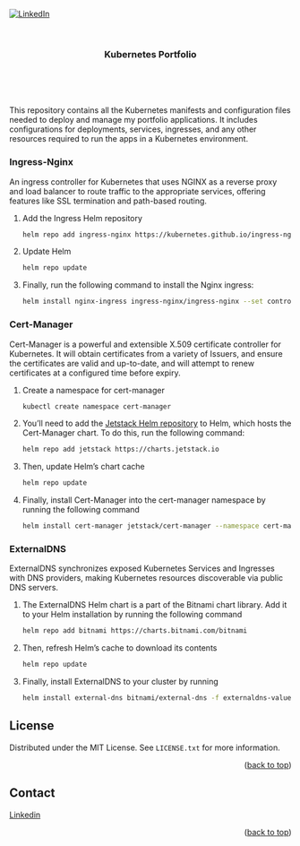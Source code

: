 <a id="readme-top"></a>

[![LinkedIn][linkedin-shield]][linkedin-url]



<!-- PROJECT LOGO -->
<br />
<div align="center">
  <h3 align="center">Kubernetes Portfolio</h3>
  <p align="center">
    <br />
    <br />
    <br />
  </p>
</div>

This repository contains all the Kubernetes manifests and configuration files needed to deploy and manage my portfolio applications. It includes configurations for deployments, services, ingresses, and any other resources required to run the apps in a Kubernetes environment.

### Ingress-Nginx

An ingress controller for Kubernetes that uses NGINX as a reverse proxy and load balancer to route traffic to the appropriate services, offering features like SSL termination and path-based routing.

1. Add the Ingress Helm repository
   ```sh
   helm repo add ingress-nginx https://kubernetes.github.io/ingress-nginx
   ```
2. Update Helm
   ```sh
   helm repo update
   ```
3. Finally, run the following command to install the Nginx ingress:
   ```sh
   helm install nginx-ingress ingress-nginx/ingress-nginx --set controller.publishService.enabled=true
   ```
### Cert-Manager

Cert-Manager is a powerful and extensible X.509 certificate controller for Kubernetes. It will obtain certificates from a variety of Issuers, and ensure the certificates are valid and up-to-date, and will attempt to renew certificates at a configured time before expiry.

1. Create a namespace for cert-manager
   ```sh
   kubectl create namespace cert-manager
   ```
2. You’ll need to add the [Jetstack Helm repository](https://artifacthub.io/packages/helm/cert-manager/cert-manager) to Helm, which hosts the Cert-Manager chart. To do this, run the following command:
   ```sh
   helm repo add jetstack https://charts.jetstack.io
   ```
3. Then, update Helm’s chart cache
   ```sh
   helm repo update
   ```
4. Finally, install Cert-Manager into the cert-manager namespace by running the following command
   ```sh
   helm install cert-manager jetstack/cert-manager --namespace cert-manager --version v1.10.1 --set installCRDs=true
   ```
### ExternalDNS

ExternalDNS synchronizes exposed Kubernetes Services and Ingresses with DNS providers, making Kubernetes resources discoverable via public DNS servers.

1. The ExternalDNS Helm chart is a part of the Bitnami chart library. Add it to your Helm installation by running the following command
   ```sh
   helm repo add bitnami https://charts.bitnami.com/bitnami
   ```
2. Then, refresh Helm’s cache to download its contents
   ```sh
   helm repo update
   ```
3. Finally, install ExternalDNS to your cluster by running
   ```sh
   helm install external-dns bitnami/external-dns -f externaldns-values.yaml
   ```


<!-- LICENSE -->
## License

Distributed under the MIT License. See `LICENSE.txt` for more information.

<p align="right">(<a href="#readme-top">back to top</a>)</p>



<!-- CONTACT -->
## Contact

[Linkedin]([Linkedin](https://www.linkedin.com/in/d3v06/))

<p align="right">(<a href="#readme-top">back to top</a>)</p>




<!-- MARKDOWN LINKS & IMAGES -->
<!-- https://www.markdownguide.org/basic-syntax/#reference-style-links -->
[license-shield]: https://img.shields.io/github/license/othneildrew/Best-README-Template.svg?style=for-the-badge
[license-url]: https://github.com/daniarmas/notes/blob/main/LICENSE
[linkedin-shield]: https://img.shields.io/badge/LinkedIn-0077B5?style=for-the-badge&logo=linkedin&logoColor=white
[linkedin-url]: https://www.linkedin.com/in/d3v06/

[Go.dev]: https://img.shields.io/badge/Go-00ADD8?style=for-the-badge&logo=go&logoColor=white
[Go-url]: https://go.dev/
[Redis.io]: https://img.shields.io/badge/redis-%23DD0031.svg?&style=for-the-badge&logo=redis&logoColor=white
[Redis-url]: https://redis.io/
[Cockroachlabs.com]: https://img.shields.io/badge/Cockroach%20Labs-6933FF?style=for-the-badge&logo=Cockroach%20Labs&logoColor=white
[Cockroachlabs-url]: https://www.cockroachlabs.com/
